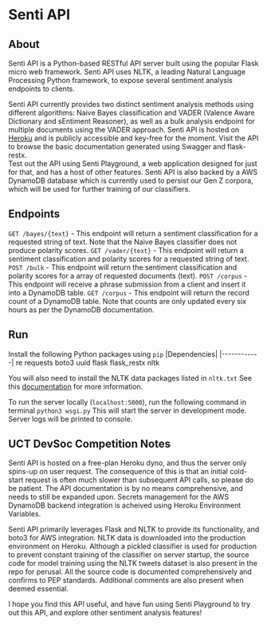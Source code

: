 # Senti API

## About
Senti API is a Python-based RESTful API server built using the popular Flask micro web framework. Senti API uses NLTK, a leading Natural Language Processing Python framework, to expose several sentiment analysis endpoints to clients.

Senti API currently provides two distinct sentiment analysis methods using different algorithms:  Naive Bayes classification and VADER (Valence Aware Dictionary and sEntiment Reasoner), as well as a bulk analysis endpoint for multiple documents using the VADER approach.
Senti API is hosted on [Heroku](https://senti-ment-api.herokuapp.com/) and is publicly accessible and key-free for the moment. Visit the API to browse the basic documentation generated using Swagger and flask-restx.  
Test out the API using Senti Playground, a web application designed for just for that, and has a host of other features.
Senti API is also backed by a AWS DynamoDB database which is currently used to persist our Gen Z corpora, which will be used for further training of our classifiers.

## Endpoints
```GET /bayes/{text}``` - This endpoint will return a sentiment classification for a requested string of text. Note that the Naive Bayes classifier does not produce polarity scores.
```GET /vader/{text}``` - This endpoint will return a sentiment classification and polarity scores for a requested string of text.
```POST /bulk``` - This endpoint will return the sentiment classification and polarity scores for a array of requested documents (text).
```POST /corpus``` - This endpoint will receive a phrase submission from a client and insert it into a DynamoDB table.
```GET /corpus``` - This endpoint will return the record count of a DynamoDB table. Note that counts are only updated every six hours as per the DynamoDB documentation.

## Run
Install the following Python packages using ```pip```
|Dependencies|
|------------|
re
requests
boto3
uuid
flask
flask_restx
nltk

You will also need to install the NLTK data packages listed in ```nltk.txt```
See this [documentation](https://www.nltk.org/data.html) for more information.

To run the server locally (```localhost:5000```), run the following command in terminal
```python3 wsgi.py```
This will start the server in development mode. Server logs will be printed to console.

## UCT DevSoc Competition Notes
Senti API is hosted on a free-plan Heroku dyno, and thus the server only spins-up on user request. The consequence of this is that an initial cold-start request is often much slower than subsequent API calls, so please do be patient. The API documentation is by no means comprehensive, and needs to still be expanded upon.
Secrets management for the AWS DynamoDB backend integration is acheived using Heroku Environment Variables.

Senti API primarily leverages Flask and NLTK to provide its functionality, and boto3 for AWS integration. NLTK data is downloaded into the production environment on Heroku. Although a pickled classifier is used for production to prevent constant training of the classifier on server startup, the source code for model training using the NLTK tweets dataset is also present in the repo for perusal. All the source code is documented comprehensively and confirms to PEP standards. Additional comments are also present when deemed essential.

I hope you find this API useful, and have fun using Senti Playground to try out this API, and explore other sentiment analysis features!
